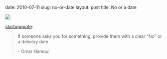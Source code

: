 date: 2010-07-11
slug: no-or-date
layout: post
title: No or a date


<a href="http://startupquote.com/post/796439400"><img src="/tumblr_files/tumblr_l5dmvx91La1qz6pqio1_500.png"/></a><br/><p><a href="http://startupquote.com/post/796439400" target="_blank">startupquote</a>:</p>

<blockquote>

<p>If someone asks you for something, provide them with a clear “No” or a delivery date.</p>

<p>- Omar Hamoui</p>

</blockquote>

